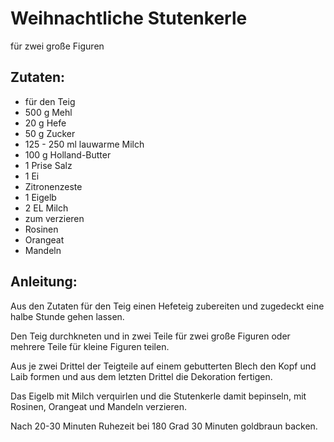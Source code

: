 Weihnachtliche Stutenkerle
===
für zwei große Figuren

Zutaten:
---
-   für den Teig
- 500 g Mehl
- 20 g Hefe
- 50 g Zucker
- 125 - 250 ml lauwarme Milch
- 100 g Holland-Butter
- 1 Prise Salz
- 1  Ei
-   Zitronenzeste
- 1  Eigelb
- 2 EL Milch
-   zum verzieren
-   Rosinen
-   Orangeat
-   Mandeln

Anleitung:
---
Aus den Zutaten für den Teig einen Hefeteig zubereiten und zugedeckt eine halbe Stunde gehen lassen.

Den Teig durchkneten und in zwei Teile für zwei große Figuren oder mehrere Teile für kleine Figuren teilen.

Aus je zwei Drittel der Teigteile auf einem gebutterten Blech den Kopf und Laib formen und aus dem letzten Drittel die Dekoration fertigen.

Das Eigelb mit Milch verquirlen und die Stutenkerle damit bepinseln, mit Rosinen, Orangeat und Mandeln verzieren.

Nach 20-30 Minuten Ruhezeit bei 180 Grad 30 Minuten goldbraun backen.